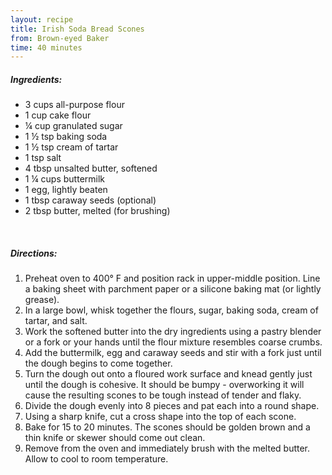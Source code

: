 ```yaml
---
layout: recipe
title: Irish Soda Bread Scones 
from: Brown-eyed Baker
time: 40 minutes
---
```


##### Ingredients:

* 3 cups all-purpose flour
* 1 cup cake flour
* ¼ cup granulated sugar
* 1 ½ tsp baking soda
* 1 ½ tsp cream of tartar
* 1 tsp salt
* 4 tbsp unsalted butter, softened
* 1 ¼ cups buttermilk
* 1 egg, lightly beaten
* 1 tbsp caraway seeds (optional)
* 2 tbsp butter, melted (for brushing)

<br>

##### Directions:

1. Preheat oven to 400° F and position rack in upper-middle position. Line a baking sheet with parchment paper or a silicone baking mat (or lightly grease).
2. In a large bowl, whisk together the flours, sugar, baking soda, cream of tartar, and salt. 
3. Work the softened butter into the dry ingredients using a pastry blender or a fork or your hands until the flour mixture resembles coarse crumbs.
4. Add the buttermilk, egg and caraway seeds and stir with a fork just until the dough begins to come together. 
5. Turn the dough out onto a floured work surface and knead gently just until the dough is cohesive. It should be bumpy - overworking it will cause the resulting scones to be tough instead of tender and flaky.
6. Divide the dough evenly into 8 pieces and pat each into a round shape. 
7. Using a sharp knife, cut a cross shape into the top of each scone. 
8. Bake for 15 to 20 minutes. The scones should be golden brown and a thin knife or skewer should come out clean. 
9. Remove from the oven and immediately brush with the melted butter. Allow to cool to room temperature.
